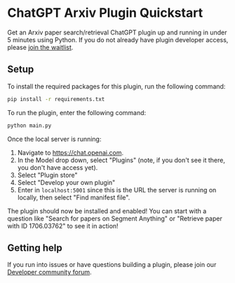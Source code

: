 # ChatGPT Arxiv Plugin Quickstart

Get an Arxiv paper search/retrieval ChatGPT plugin up and running in under 5 minutes using Python. If you do not already have plugin developer access, please [join the waitlist](https://openai.com/waitlist/plugins).

## Setup

To install the required packages for this plugin, run the following command:

```bash
pip install -r requirements.txt
```

To run the plugin, enter the following command:

```bash
python main.py
```

Once the local server is running:

1. Navigate to https://chat.openai.com. 
2. In the Model drop down, select "Plugins" (note, if you don't see it there, you don't have access yet).
3. Select "Plugin store"
4. Select "Develop your own plugin"
5. Enter in `localhost:5001` since this is the URL the server is running on locally, then select "Find manifest file".

The plugin should now be installed and enabled! You can start with a question like "Search for papers on Segment Anything" or "Retrieve paper with ID 1706.03762" to see it in action!

## Getting help

If you run into issues or have questions building a plugin, please join our [Developer community forum](https://community.openai.com/c/chat-plugins/20).
